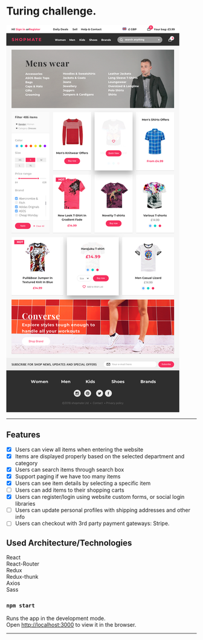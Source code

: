 # Turing challenge.

<img src="./screen.png">

---

## Features

- [x] Users can view all items when entering the website<br>
- [x] Items are displayed properly based on the selected department and category<br>
- [x] Users can search items through search box<br>
- [x] Support paging if we have too many items<br>
- [x] Users can see item details by selecting a specific item<br>
- [ ] Users can add items to their shopping carts<br>
- [x] Users can register/login using website custom forms, or social login libraries<br>
- [ ] Users can update personal profiles with shipping addresses and other info<br>
- [ ] Users can checkout with 3rd party payment gateways: Stripe.

## Used Architecture/Technologies

React<br>
React-Router<br>
Redux<br>
Redux-thunk<br>
Axios<br>
Sass<br>

### `npm start`

Runs the app in the development mode.<br>
Open [http://localhost:3000](http://localhost:3000) to view it in the browser.

---
